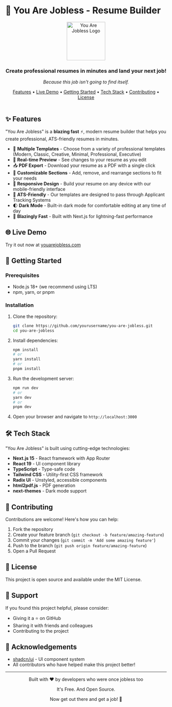 # 💼 You Are Jobless - Resume Builder

<div align="center">
  <img src="https://storage.verity.dev/storage/NGMI3.png" alt="You Are Jobless Logo" width="120" />
  <h3>Create professional resumes in minutes and land your next job!</h3>
  <p><em>Because this job isn't going to find itself.</em></p>
</div>

<div align="center">
  <a href="#-features">Features</a> •
  <a href="#-live-demo">Live Demo</a> •
  <a href="#-getting-started">Getting Started</a> •
  <a href="#-tech-stack">Tech Stack</a> •
  <a href="#-contributing">Contributing</a> •
  <a href="#-license">License</a>
</div>

<br />

## ✨ Features

"You Are Jobless" is a **blazing fast** ⚡, modern resume builder that helps you create professional, ATS-friendly resumes in minutes.

- 🧩 **Multiple Templates** - Choose from a variety of professional templates (Modern, Classic, Creative, Minimal, Professional, Executive)
- 👀 **Real-time Preview** - See changes to your resume as you edit
- 📤 **PDF Export** - Download your resume as a PDF with a single click
- 🔧 **Customizable Sections** - Add, remove, and rearrange sections to fit your needs
- 📱 **Responsive Design** - Build your resume on any device with our mobile-friendly interface
- 🤖 **ATS-Friendly** - Our templates are designed to pass through Applicant Tracking Systems
- 🌓 **Dark Mode** - Built-in dark mode for comfortable editing at any time of day
- 🚀 **Blazingly Fast** - Built with Next.js for lightning-fast performance

## 🌐 Live Demo

Try it out now at [youarejobless.com](https://youarejobless.com)

## 🚀 Getting Started

### Prerequisites

- Node.js 18+ (we recommend using LTS)
- npm, yarn, or pnpm

### Installation

1. Clone the repository:
   ```bash
   git clone https://github.com/yourusername/you-are-jobless.git
   cd you-are-jobless
   ```

2. Install dependencies:
   ```bash
   npm install
   # or
   yarn install
   # or
   pnpm install
   ```

3. Run the development server:
   ```bash
   npm run dev
   # or
   yarn dev
   # or
   pnpm dev
   ```

4. Open your browser and navigate to `http://localhost:3000`

## 🛠️ Tech Stack

"You Are Jobless" is built using cutting-edge technologies:

- **Next.js 15** - React framework with App Router
- **React 19** - UI component library
- **TypeScript** - Type-safe code
- **Tailwind CSS** - Utility-first CSS framework
- **Radix UI** - Unstyled, accessible components
- **html2pdf.js** - PDF generation
- **next-themes** - Dark mode support

## 🤝 Contributing

Contributions are welcome! Here's how you can help:

1. Fork the repository
2. Create your feature branch (`git checkout -b feature/amazing-feature`)
3. Commit your changes (`git commit -m 'Add some amazing feature'`)
4. Push to the branch (`git push origin feature/amazing-feature`)
5. Open a Pull Request

## 📝 License

This project is open source and available under the MIT License.

## 💖 Support

If you found this project helpful, please consider:

- Giving it a ⭐️ on GitHub
- Sharing it with friends and colleagues
- Contributing to the project

## 🙏 Acknowledgements

- [shadcn/ui](https://ui.shadcn.com/) - UI component system
- All contributors who have helped make this project better!

---

<div align="center">
  <p>Built with ❤️ by developers who were once jobless too</p>
  <p>It's Free. And Open Source.</p>
  <p>Now get out there and get a job! 💪</p>
</div> 